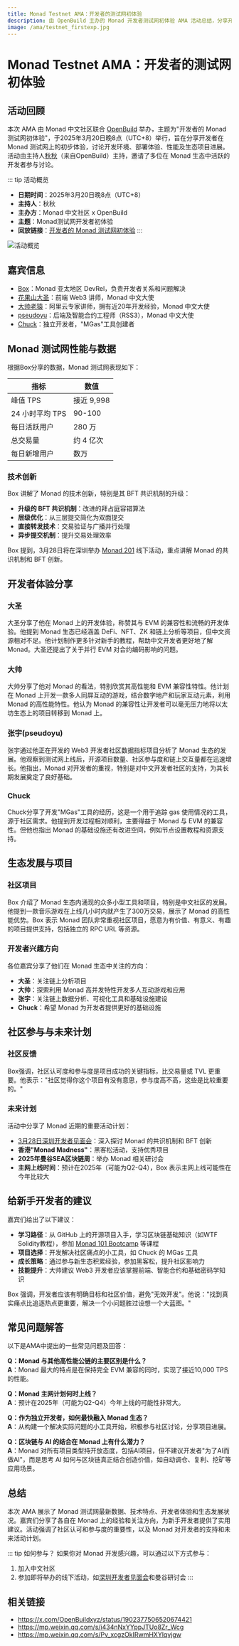 ```yaml
---
title: Monad Testnet AMA：开发者的测试网初体验
description: 由 OpenBuild 主办的 Monad 开发者测试网初体验 AMA 活动总结，分享开发者在 Monad 测试网上的初步体验、技术讨论与生态项目进展。
image: /ama/testnet_firstexp.jpg
---
```


# Monad Testnet AMA：开发者的测试网初体验

## 活动回顾

本次 AMA 由 Monad 中文社区联合 [OpenBuild](https://openbuild.xyz/) 举办，主题为"开发者的 Monad 测试网初体验"，于2025年3月20日晚8点（UTC+8）举行，旨在分享开发者在 Monad 测试网上的初步体验，讨论开发环境、部署体验、性能及生态项目进展。活动由主持人[秋秋](https://x.com/0xqiuqiuu)（来自OpenBuild）主持，邀请了多位在 Monad 生态中活跃的开发者参与讨论。

::: tip 活动概览
- **日期时间**：2025年3月20日晚8点（UTC+8）
- **主持人**：秋秋
- **主办方**：Monad 中文社区 x OpenBuild
- **主题**：Monad测试网开发者初体验
- **回放链接**：[开发者的 Monad 测试网初体验](https://x.com/OpenBuildxyz/status/1902687847574094018)
:::

![活动概览](/ama/testnet_firstexp.jpg)

## 嘉宾信息
- [Box](https://x.com/BoxMrChen)：Monad 亚太地区 DevRel，负责开发者关系和问题解决
- [花果山大圣](https://x.com/shengxj1)：前端 Web3 讲师，Monad 中文大使
- [大帅老猿](https://x.com/ezshine)：阿里云专家讲师，拥有近20年开发经验，Monad 中文大使
- [pseudoyu](https://x.com/pseudo_yu)：后端及智能合约工程师（RSS3），Monad 中文大使
- [Chuck](https://x.com/ChuckGao888)：独立开发者，"MGas"工具创建者

## Monad 测试网性能与数据

根据Box分享的数据，Monad 测试网表现如下：

| 指标 | 数值 |
| ---- | ---- |
| 峰值 TPS | 接近 9,998 |
| 24 小时平均 TPS | 90-100 |
| 每日活跃用户 | 280 万 |
| 总交易量 | 约 4 亿次 |
| 每日新增用户 | 数万 |

### 技术创新

Box 讲解了 Monad 的技术创新，特别是其 BFT 共识机制的升级：

- **升级的 BFT 共识机制**：改进的拜占庭容错算法
- **层级优化**：从三层提交简化为双面提交
- **直接转发技术**：交易验证与广播并行处理
- **异步提交机制**：提升交易处理效率

Box 提到，3月28日将在深圳举办 [Monad 201](/event/monad201_sz) 线下活动，重点讲解 Monad 的共识机制和 BFT 创新。

## 开发者体验分享

### 大圣

大圣分享了他在 Monad 上的开发体验，称赞其与 EVM 的兼容性和流畅的开发体验。他提到 Monad 生态已经涵盖 DeFi、NFT、ZK 和链上分析等项目，但中文资源相对不足。他计划制作更多针对新手的教程，帮助中文开发者更好地了解 Monad。大圣还提出了关于并行 EVM 对合约编码影响的问题。

### 大帅

大帅分享了他对 Monad 的看法，特别欣赏其高性能和 EVM 兼容性特性。他计划在 Monad 上开发一款多人同屏互动的游戏，结合数字地产和玩家互动元素，利用 Monad 的高性能特性。他认为 Monad 的兼容性让开发者可以毫无压力地将以太坊生态上的项目转移到 Monad 上。

### 张宇(pseudoyu)

张宇通过他正在开发的 Web3 开发者社区数据指标项目分析了 Monad 生态的发展。他观察到测试网上线后，开源项目数量、社区参与度和链上交互量都在迅速增长。他指出，Monad 对开发者的重视，特别是对中文开发者社区的支持，为其长期发展奠定了良好基础。

### Chuck 

Chuck分享了开发"MGas"工具的经历，这是一个用于追踪 gas 使用情况的工具，源于社区需求。他提到开发过程相对顺利，主要得益于 Monad 与 EVM 的兼容性。但他也指出 Monad 的基础设施还有改进空间，例如节点设置教程和资源支持。

## 生态发展与项目

### 社区项目

Box 介绍了 Monad 生态内涌现的众多小型工具和项目，特别是中文社区的发展。他提到一款音乐游戏在上线几小时内就产生了300万交易，展示了 Monad 的高性能优势。Box 表示 Monad 团队非常重视社区项目，愿意为有价值、有意义、有趣的项目提供支持，包括独立的 RPC URL 等资源。

### 开发者兴趣方向

各位嘉宾分享了他们在 Monad 生态中关注的方向：

- **大圣**：关注链上分析项目
- **大帅**：探索利用 Monad 高并发特性开发多人互动游戏和应用
- **张宇**：关注链上数据分析、可视化工具和基础设施建设
- **Chuck**：希望 Monad 为开发者提供更好的基础设施

## 社区参与与未来计划

### 社区反馈

Box强调，社区认可度和参与度是项目成功的关键指标，比交易量或 TVL 更重要。他表示："社区觉得你这个项目有没有意思，参与度高不高，这些是比较重要的。"

### 未来计划

活动中分享了 Monad 近期的重要活动计划：

- [3月28日深圳开发者见面会](/event/monad201_sz)：深入探讨 Monad 的共识机制和 BFT 创新
- **香港"Monad Madness"**：黑客松活动，支持优秀项目
- **2025年曼谷SEA区块链周**：举办 Monad 相关研讨会
- **主网上线时间**：预计在2025年（可能为Q2-Q4），Box 表示主网上线可能性在今年比较大

## 给新手开发者的建议

嘉宾们给出了以下建议：

- **学习路径**：从 GitHub 上的开源项目入手，学习区块链基础知识（如WTF Solidity教程），参加 [Monad 101 Bootcamp](/event/monad101_bootcamp) 等课程
- **项目选择**：开发解决社区痛点的小工具，如 Chuck 的 MGas 工具
- **成长策略**：通过参与新生态积累经验，参加黑客松，提升社区影响力
- **技能提升**：大帅建议 Web3 开发者应该掌握前端、智能合约和基础密码学知识

Box 强调，开发者应该有明确目标和社区价值，避免"无效开发"。他说："找到真实痛点比追逐热点更重要，解决一个小问题胜过设想一个大蓝图。"

## 常见问题解答

以下是AMA中提出的一些常见问题及回答：

**Q：Monad 与其他高性能公链的主要区别是什么？**  
**A**：Monad 最大的特点是在保持完全 EVM 兼容的同时，实现了接近10,000 TPS的性能。

**Q：Monad 主网计划何时上线？**  
**A**：预计在2025年（可能为Q2-Q4）今年上线的可能性非常大。

**Q：作为独立开发者，如何最快融入 Monad 生态？**  
**A**：从构建一个解决实际问题的小工具开始，积极参与社区讨论，分享项目进展。

**Q：区块链与 AI 的结合在 Monad 上有什么潜力？**  
**A**：Monad 对所有项目类型持开放态度，包括AI项目，但不建议开发者"为了AI而做AI"，而是思考 AI 如何与区块链真正结合创造价值，如自动调仓、复利、挖矿等应用场景。

## 总结

本次 AMA 展示了 Monad 测试网最新数据、技术特点、开发者体验和生态发展状况。嘉宾们分享了各自在 Monad 上的经验和关注方向，为新手开发者提供了实用建议。活动强调了社区认可和参与度的重要性，以及 Monad 对开发者的支持和未来活动计划。

::: tip 如何参与？
如果你对 Monad 开发感兴趣，可以通过以下方式参与：
1. 加入中文社区
2. 参加即将举办的线下活动，如[深圳开发者见面会](/event/monad201_sz)和曼谷研讨会
:::

## 相关链接

- https://x.com/OpenBuildxyz/status/1902377506520674421
- https://mp.weixin.qq.com/s/i434nNxYYppJTUo8Zr_Wcg
- https://mp.weixin.qq.com/s/Pv_xcgzOkIRwmHXYlqvjgw

